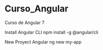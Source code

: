 # Curso_Angular
Curso de Angular 7

Install Angular CLI
npm install -g @angular/cli

New Proyect Angular
ng new my-app